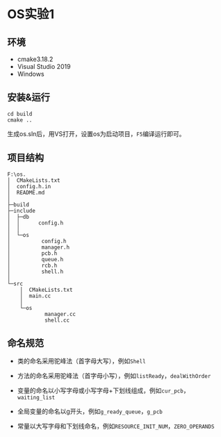 # OS实验1

## 环境

- cmake3.18.2
- Visual Studio 2019
- Windows

## 安装&运行

~~~shell
cd build
cmake ..
~~~

生成os.sln后，用VS打开，设置os为启动项目，`F5`编译运行即可。

## 项目结构

~~~shell
F:\os.
│  CMakeLists.txt
│  config.h.in
│  README.md
│
├─build
├─include
│  ├─db
│  │      config.h
│  │
│  └─os
│          config.h
│          manager.h
│          pcb.h
│          queue.h
│          rcb.h
│          shell.h
│
└─src
    │  CMakeLists.txt
    │  main.cc
    │
    └─os
            manager.cc
            shell.cc
~~~

## 命名规范

- 类的命名采用驼峰法（首字母大写），例如`Shell`

- 方法的命名采用驼峰法（首字母小写），例如`listReady`，`dealWithOrder`

- 变量的命名以小写字母或小写字母+下划线组成，例如`cur_pcb`，`waiting_list`

- 全局变量的命名以g开头，例如`g_ready_queue`，`g_pcb`

- 常量以大写字母和下划线命名，例如`RESOURCE_INIT_NUM`，`ZERO_OPERANDS`

  





